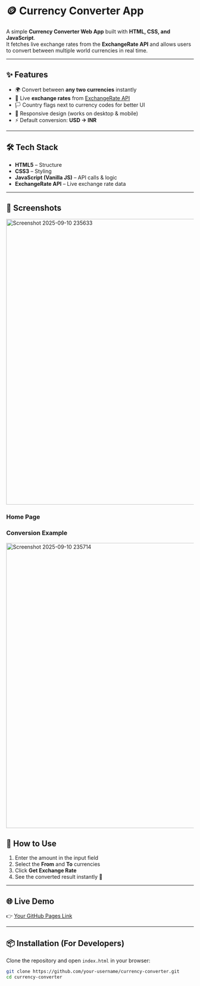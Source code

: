 # 🪙 Currency Converter App

A simple **Currency Converter Web App** built with **HTML, CSS, and JavaScript**.  
It fetches live exchange rates from the **ExchangeRate API** and allows users to convert between multiple world currencies in real time.  

---

## ✨ Features
- 🌍 Convert between **any two currencies** instantly  
- 📡 Live **exchange rates** from [ExchangeRate API](https://www.exchangerate-api.com/)  
- 🏳️ Country flags next to currency codes for better UI  
- 📱 Responsive design (works on desktop & mobile)  
- ⚡ Default conversion: **USD → INR**  

---

## 🛠️ Tech Stack
- **HTML5** – Structure  
- **CSS3** – Styling  
- **JavaScript (Vanilla JS)** – API calls & logic  
- **ExchangeRate API** – Live exchange rate data  

---
## 📸 Screenshots
<img width="1356" height="767" alt="Screenshot 2025-09-10 235633" src="https://github.com/user-attachments/assets/1c9247d3-4684-41bc-baf6-a7b88669c46b" />

### Home Page


### Conversion Example

<img width="1365" height="766" alt="Screenshot 2025-09-10 235714" src="https://github.com/user-attachments/assets/a1af1128-d02f-4a40-b698-2d39c6498d41" />

## 🚀 How to Use
1. Enter the amount in the input field  
2. Select the **From** and **To** currencies  
3. Click **Get Exchange Rate**  
4. See the converted result instantly 🎉  

---

## 🌐 Live Demo
👉 [Your GitHub Pages Link](https://your-username.github.io/currency-converter/)  

---

## 📦 Installation (For Developers)
Clone the repository and open `index.html` in your browser:  

```bash
git clone https://github.com/your-username/currency-converter.git
cd currency-converter
